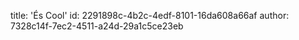 title: 'És Cool'
id: 2291898c-4b2c-4edf-8101-16da608a66af
author: 7328c14f-7ec2-4511-a24d-29a1c5ce23eb
